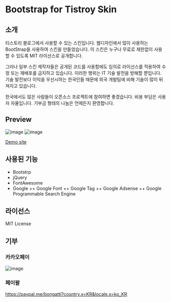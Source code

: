 # Bootstrap for Tistroy Skin #

## 소개 ##

티스토리 블로그에서 사용할 수 있는 스킨입니다. 웹디자인에서 많이 사용하는 BootStrap을 사용하여 스킨을 만들었습니다.
이 스킨은 누구나 무료로 제한없이 사용할 수 있도록 MIT 라이선스로 공개합니다.

그러나 일부 스킨 제작자들은 공개된 코드를 사용함에도 임의로 라이선스를 적용하여 수정 또는 재배포를 금지하고 있습니다.
이러한 행위는 IT 기술 발전을 방해할 뿐입니다. 기술 발전보다 이익을 우선시하는 한국인들 때문에 외국 개발팀에 비해 기술이 많이 뒤쳐지고 있습니다.

한국에서도 많은 사람들이 오픈소스 프로젝트에 참여하면 좋겠습니다. 
비용 부담은 사용자 자율입니다. 기부금 형태의 나눔은 언제든지 환영합니다.

## Preview ##

![image](https://github.com/DevelopmentAnything/Tistory_Skin_Bootstrap/assets/110871727/68a4d079-c627-49a7-a4b6-23dd76f00023)
![image](https://github.com/DevelopmentAnything/Tistory_Skin_Bootstrap/assets/110871727/7db08437-54fe-4531-85bd-79c1a3ab2864)

[Demo site](https://devtt.tistory.com/)

## 사용된 기능 ##

+ Bootstrp
+ jQuery
+ FontAwesome
+ Google
++ Google Font
++ Google Tag
++ Google Adsense
++ Google Programmable Search Engine

## 라이선스 ##

MIT License

## 기부 ##

### 카카오페이 ###

![image](https://github.com/DevelopmentAnything/Tistory_Skin_Bootstrap/assets/110871727/b4e6f7cf-e492-470a-abee-bdfdf7797462)

### 페이팔 ###
https://paypal.me/bongatti?country.x=KR&locale.x=ko_KR
